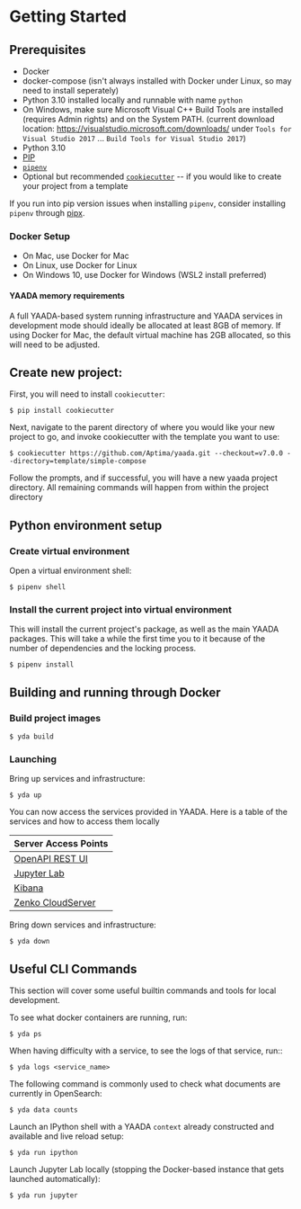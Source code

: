 # Getting Started

## Prerequisites
* Docker
* docker-compose (isn't always installed with Docker under Linux, so may need to install seperately)
* Python 3.10 installed locally and runnable with name `python`
* On Windows, make sure Microsoft Visual C++ Build Tools are installed (requires Admin rights) and on the System PATH. (current download location: https://visualstudio.microsoft.com/downloads/ under `Tools for Visual Studio 2017` ... `Build Tools for Visual Studio 2017`)
* Python 3.10
* [PIP](https://pip.pypa.io/en/stable/)
* [`pipenv`](https://pipenv.pypa.io/en/latest/)
* Optional but recommended [`cookiecutter`](https://cookiecutter.readthedocs.io/en/stable/) -- if you would like to create your project from a template

If you run into pip version issues when installing `pipenv`, consider installing `pipenv` through [pipx](https://pipenv.pypa.io/en/latest/install/#isolated-installation-of-pipenv-with-pipx).

### Docker Setup

* On Mac, use Docker for Mac
* On Linux, use Docker for Linux
* On Windows 10, use Docker for Windows (WSL2 install preferred)

#### YAADA memory requirements

A full YAADA-based system running infrastructure and YAADA services in development mode should ideally be allocated at least 8GB of memory. If using Docker for Mac, the default virtual machine has 2GB allocated, so this will need to be adjusted.

## Create new project:
First, you will need to install `cookiecutter`:

```
$ pip install cookiecutter
```

Next, navigate to the parent directory of where you would like your new project to go, and invoke cookiecutter with the template you want to use:

```
$ cookiecutter https://github.com/Aptima/yaada.git --checkout=v7.0.0 --directory=template/simple-compose
```

Follow the prompts, and if successful, you will have a new yaada project directory. All remaining commands will happen from within the project directory

## Python environment setup

### Create virtual environment

Open a virtual environment shell:

```
$ pipenv shell
```

### Install the current project into virtual environment

This will install the current project's package, as well as the main YAADA packages. This will take a while the first time you to it because of the number of dependencies and the locking process.

```
$ pipenv install
```

## Building and running through Docker

### Build project images

```
$ yda build
```

### Launching

Bring up services and infrastructure:

```
$ yda up
```

You can now access the services provided in YAADA. Here is a table of the services and how to access them locally

| Server Access Points                        |
| ------------------------------------------- |
| [OpenAPI REST UI](http://localhost:5000/ui) |
| [Jupyter Lab](http://localhost:8888/)       |
| [Kibana](http://localhost:5601)             |
| [Zenko CloudServer](http://localhost:8000/)             |

Bring down services and infrastructure:

```
$ yda down
```

## Useful CLI Commands

This section will cover some useful builtin commands and tools for local development.

To see what docker containers are running, run:

```
$ yda ps 
```

When having difficulty with a service, to see the logs of that service, run::

```
$ yda logs <service_name>
```

The following command is commonly used to check what documents are currently in OpenSearch:

```
$ yda data counts
```

Launch an IPython shell with a YAADA `context` already constructed and available and live reload setup:

```
$ yda run ipython
```

Launch Jupyter Lab locally (stopping the Docker-based instance that gets launched automatically):

```
$ yda run jupyter
```